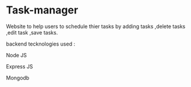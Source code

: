 # Task-manager
Website to help users to schedule thier tasks by adding tasks ,delete tasks ,edit task ,save tasks.

backend tecknologies used :

Node JS

Express JS

Mongodb

